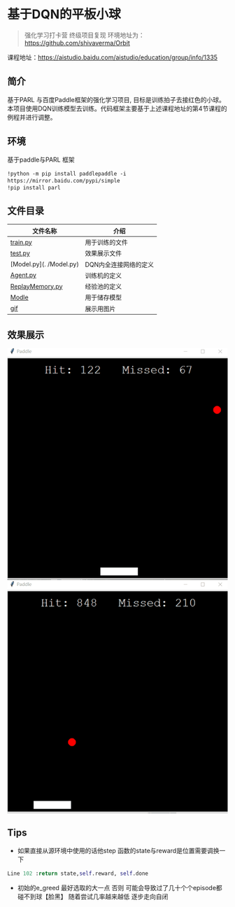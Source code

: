 # 基于DQN的平板小球

> 强化学习打卡营 终级项目复现
环境地址为：https://github.com/shivaverma/Orbit

课程地址：https://aistudio.baidu.com/aistudio/education/group/info/1335

## 简介
基于PARL 与百度Paddle框架的强化学习项目, 目标是训练拍子去接红色的小球。本项目使用DQN训练模型去训练。代码框架主要基于上述课程地址的第4节课程的例程并进行调整。

## 环境
基于paddle与PARL 框架
```
!python -m pip install paddlepaddle -i https://mirror.baidu.com/pypi/simple
!pip install parl
```

## 文件目录
文件名称|介绍
---|---
[train.py](./train.py)| 用于训练的文件
[test.py](./test.py) |效果展示文件
[Model.py](. /Model.py)| DQN内全连接网络的定义
[Agent.py](./Agent.py) | 训练机的定义
[ReplayMemory.py](./RelpayMemory.py)| 经验池的定义
[Modle](./Model)|用于储存模型
[gif](./gif)|展示用图片

## 效果展示
![paddle](./gif/paddle.gif)
![paddle2](./gif/paddle2.gif)

## Tips
* 如果直接从源环境中使用的话他step 函数的state与reward是位置需要调换一下

```Python
Line 102 :return state,self.reward, self.done
```
* 初始的e_greed  最好选取的大一点 否则 可能会导致过了几十个个episode都碰不到球【脸黑】 随着尝试几率越来越低 逐步走向自闭
